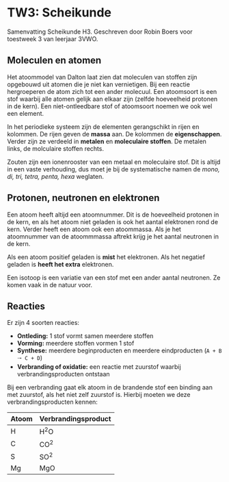 # TW3: Scheikunde

Samenvatting Scheikunde H3. Geschreven door Robin Boers voor toestweek 3 van leerjaar 3VWO.

## Moleculen en atomen

Het atoommodel van Dalton laat zien dat moleculen van stoffen zijn opgebouwd uit atomen die je niet kan vernietigen. Bij een reactie hergroeperen de atom zich tot een ander molecuul. Een atoomsoort is een stof waarbij alle atomen gelijk aan elkaar zijn (zelfde hoeveelheid protonen in de kern). Een niet-ontleedbare stof of atoomsoort noemen we ook wel een element. 

In het periodieke systeem zijn de elementen gerangschikt in rijen en kolommen. De rijen geven de **massa** aan. De kolommen de **eigenschappen**. Verder zijn ze verdeeld in **metalen** en **moleculaire stoffen**. De metalen links, de molculaire stoffen rechts.

Zouten zijn een ionenrooster van een metaal en moleculaire stof. Dit is altijd in een vaste verhouding, dus moet je bij de systematische namen de _mono, di, tri, tetra, penta, hexa_ weglaten.

## Protonen, neutronen en elektronen

Een atoom heeft altijd een atoomnummer. Dit is de hoeveelheid protonen in de kern, en als het atoom niet geladen is ook het aantal elektronen rond de kern. Verder heeft een atoom ook een atoommassa. Als je het atoomnummer van de atoommmassa aftrekt krijg je het aantal neutronen in de kern.

Als een atoom positief geladen is **mist** het elektronen. Als het negatief geladen is **heeft het extra** elektronen. 

Een isotoop is een variatie van een stof met een ander aantal neutronen. Ze komen vaak in de natuur voor.

## Reacties

Er zijn 4 soorten reacties:

- **Ontleding:** 1 stof vormt samen meerdere stoffen
- **Vorming:** meerdere stoffen vormen 1 stof
- **Synthese:** meerdere beginproducten en meerdere eindproducten (`A + B 🠒 C + D`)
- **Verbranding of oxidatie:** een reactie met zuurstof waarbij verbrandingsproducten ontstaan

Bij een verbranding gaat elk atoom in de brandende stof een binding aan met zuurstof, als het niet zelf zuurstof is. Hierbij moeten we deze verbrandingsproducten kennen:

| Atoom | Verbrandingsproduct   |
|-------|-----------------------|
| H     | H<sup>2</sup>O        |
| C     | CO<sup>2</sup>        |
| S     | SO<sup>2</sup>        |
| Mg    | MgO                   |

